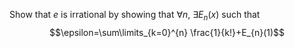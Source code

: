 Show that $e$ is irrational by showing that $\forall n$, $\exists E_{n}(x)$ such that $$\epsilon=\sum\limits_{k=0}^{n} \frac{1}{k!}+E_{n}(1)$$
